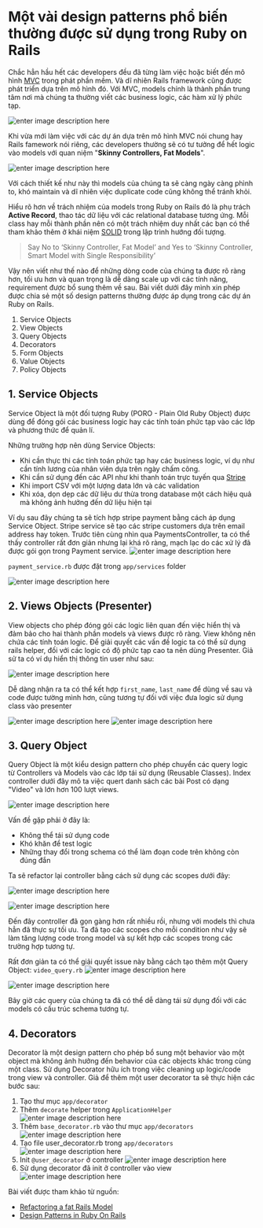 # Một vài design patterns phổ biến thường được sử dụng trong Ruby on Rails

Chắc hẳn hầu hết các developers đều đã từng làm việc hoặc biết đến mô hình [MVC](https://en.wikipedia.org/wiki/Model%E2%80%93view%E2%80%93controller) trong phát phần mềm. Và dĩ nhiên Rails framework cũng được phát triển dựa trên mô hình đó.
Với MVC, models chính là thành phần trung tâm nơi mà chúng ta thường viết các business logic, các hàm xử lý phức tạp. 

![enter image description here](https://miro.medium.com/max/1256/1*8hkrKsTgJa6fIliAVWledQ.jpeg)

Khi vừa mới làm việc với các dự án dựa trên mô hình MVC nói chung hay 
Rails famework nói riêng, các developers thường sẽ có tư tưởng để hết logic vào models với quan niệm "**Skinny Controllers, Fat Models**". 

![enter image description here](https://miro.medium.com/max/1400/1*qFKKaOlJD47EC-8lNzJdBg.jpeg)

Với cách thiết kế như này thì models của chúng ta sẽ càng ngày càng phình to, khó maintain và dĩ nhiên việc duplicate code cũng không thể tránh khỏi. 

Hiểu rõ hơn về trách nhiệm của models trong Ruby on Rails đó là phụ trách **Active Record**, thao tác dữ liệu với các relational database tương ứng. Mỗi class hay mỗi thành phần nên có một trách nhiệm duy nhất các bạn có thể tham khảo thêm ở khái niệm [SOLID](https://en.wikipedia.org/wiki/SOLID) trong lập trình hướng đối tượng.

> Say No to ‘Skinny Controller, Fat Model’ and Yes to ‘Skinny Controller, Smart Model with Single Responsibility’

Vậy nên viết như thế nào để những dòng code của chúng ta được rõ ràng hơn, tối ưu hơn và quan trọng là dễ dàng scale up với các tính năng, requirement được bổ sung thêm về sau. Bài viết dưới đây mình xin phép được chia sẻ một số design patterns thường được áp dụng trong các dự án Ruby on Rails.
 1. Service Objects
 2. View Objects
 3. Query Objects
 4. Decorators
 5. Form Objects
 6. Value Objects
 7. Policy Objects

## 1. Service Objects
Service Object là một đối tượng Ruby (PORO - Plain Old Ruby Object) được dùng để đóng gói các business logic hay các tính toán phức tạp vào các lớp và phương thức để quản lí.

Những trường hợp nên dùng Service Objects: 
 - Khi cần thực thi các tính toán phức tạp hay các business logic, ví dụ như cần tính lương của nhân viên dựa trên ngày chấm công.
 - Khi cần sử dụng đến các API như khi thanh toán trực tuyến qua [Stripe](https://stripe.com/)
 - Khi import CSV với một lượng data lớn và các validation
 - Khi xóa, dọn dẹp các dữ liệu dư thừa trong database một cách hiệu quả mà không ảnh hưởng đến dữ liệu hiện tại

Ví dụ sau đây chúng ta sẽ tích hợp stripe payment bằng cách áp dụng Service Object. Stripe service sẽ tạo các stripe customers dựa trên email address hay token.
Trước tiên cùng nhìn qua PaymentsController, ta có thể thấy controller rất đơn giản nhưng lại khá rõ ràng, mạch lạc do các xử lý đã được gói gọn trong Payment service.
![enter image description here](https://www.bacancytechnology.com/blog/wp-content/uploads/2019/12/1.png)

`payment_service.rb` được đặt trong `app/services` folder

![enter image description here](https://www.bacancytechnology.com/blog/wp-content/uploads/2019/12/2.png)

## 2. Views Objects (Presenter)
View objects cho phép đóng gói các logic liên quan đến việc hiển thị và đảm bảo cho hai thành phần models và views được rõ ràng. View không nên chứa các tính toán logic.
Để giải quyết các vấn đề logic ta có thể sử dụng rails helper, đối với các logic có độ phức tạp cao ta nên dùng Presenter. 
Giả sử ta có ví dụ hiển thị thông tin user như sau: 

![enter image description here](https://www.bacancytechnology.com/blog/wp-content/uploads/2019/12/3.png)

Dễ dàng nhận ra ta có thể kết hợp `first_name`, `last_name` để dùng về sau và code được tường mình hơn, cũng tương tự đối với việc đưa logic sử dụng class vào presenter

![enter image description here](https://www.bacancytechnology.com/blog/wp-content/uploads/2019/12/4.png)
![enter image description here](https://www.bacancytechnology.com/blog/wp-content/uploads/2019/12/5.png)

## 3. Query Object
Query Object là một kiểu design pattern cho phép chuyển các query logic từ Controllers và Models vào các lớp tái sử dụng (Reusable Classes).
Index controller dưới đây mô ta việc quert danh sách các bài Post có dạng "Video" và lớn hơn 100 lượt views.

![enter image description here](https://www.bacancytechnology.com/blog/wp-content/uploads/2019/12/6.png)

Vấn đề gặp phải ở đây là: 

 - Không thể tái sử dụng code
 - Khó khăn để test logic
 - Những thay đổi trong schema có thể làm đoạn code trên không còn đúng đắn

Ta sẽ refactor lại controller bằng cách sử dụng các scopes dưới đây:

![enter image description here](https://www.bacancytechnology.com/blog/wp-content/uploads/2019/12/7.png)

![enter image description here](https://www.bacancytechnology.com/blog/wp-content/uploads/2019/12/8.png)

Đến đây controller đã gọn gàng hơn rất nhiều rồi, nhưng với models thì chưa hẳn đã thực sự tối ưu. Ta đã tạo các scopes cho mỗi condition như vậy sẽ làm tăng lượng code trong model và sự kết hợp các scopes trong các trường hợp tương tự.

Rất đơn giản ta có thể giải quyết issue này bằng cách tạo thêm một Query Object: `video_query.rb`
![enter image description here](https://www.bacancytechnology.com/blog/wp-content/uploads/2019/12/9.png)

![enter image description here](https://www.bacancytechnology.com/blog/wp-content/uploads/2019/12/10.png)

Bây giờ các query của chúng ta đã có thể dễ dàng tái sử dụng đối với các models có cấu trúc schema tương tự.
## 4. Decorators
Decorator là một design pattern cho phép bổ sung một behavior vào một object mà không ảnh hưởng đến behavior của các objects khác trong cùng một class. Sử dụng Decorator hữu ích trong việc cleaning up logic/code trong view và controller. Giả để thêm một user decorator ta sẽ thực hiện các bước sau:

 1. Tạo thư mục `app/decorator`
 2. Thêm `decorate` helper trong `ApplicationHelper`
![enter image description here](https://www.bacancytechnology.com/blog/wp-content/uploads/2019/12/11.png)
 3. Thêm `base_decorator.rb` vào thư mục `app/decorators` 
![enter image description here](https://www.bacancytechnology.com/blog/wp-content/uploads/2019/12/12.png)
 4. Tạo file user_decorator.rb trong `app/decorators`
![enter image description here](https://www.bacancytechnology.com/blog/wp-content/uploads/2019/12/13.png)
 5. Init `@user_decorator` ở controller
![enter image description here](https://www.bacancytechnology.com/blog/wp-content/uploads/2019/12/14.png)
 6. Sử dụng decorator đã init ở controller vào view
![enter image description here](https://www.bacancytechnology.com/blog/wp-content/uploads/2019/12/15.png)

Bài viết được tham khảo từ nguồn: 
 - [Refactoring a fat Rails Model](https://medium.com/@jaysadiq/refactoring-a-fat-rails-model-dc3cfda64d22)
 - [Design Patterns in Ruby On Rails](https://www.bacancytechnology.com/blog/design-patterns-in-ruby-on-rails)
